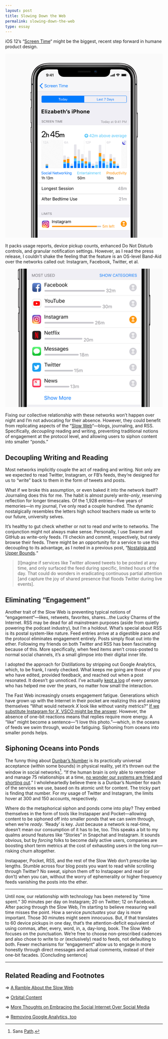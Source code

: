 ```yaml
---
layout: post
title: Slowing Down the Web
permalink: slowing-down-the-web
type: essay
---
```


iOS 12’s “[Screen Time](https://www.apple.com/newsroom/2018/06/ios-12-introduces-new-features-to-reduce-interruptions-and-manage-screen-time/)“ might be the biggest, recent step forward in humane product design.

![](/public/images/screen_time.jpg)

It packs usage reports, device pickup counts, enhanced Do Not Disturb controls, and granular notification settings. However, as I read the press release, I couldn’t shake the feeling that the feature is an OS-level Band-Aid over the networks called out: Instagram, Facebook, Twitter, et al.

![](/public/images/app_usage.jpg)

Fixing our collective relationship with these networks won’t happen over night and I’m not advocating for their absence. However, they could benefit from replicating aspects of the “[Slow Web](https://jackcheng.com/the-slow-web/)“—blogs, journaling, and RSS. Specifically, _decoupling_ reading and writing, preventing traditional notions of engagement at the protocol level, and allowing users to siphon content into smaller “ponds.”

## Decoupling Writing and Reading

Most networks implicitly couple the act of reading and writing. Not only are we expected to read Twitter, Instagram, or FB’s feeds, they’re designed for us to “write” back to them in the form of tweets and posts.

What if we broke this assumption, or even baked it into the network itself? Journaling does this for me. The habit is almost purely _write-only_, reserving reflection for longer timescales. Of the 1,928 entries—five years of memories—in my journal, I’ve only read a couple hundred. The dynamic nostalgically resembles the letters high school teachers made us write to our future, university selves.

It’s healthy to gut check whether or not to read _and_ write to networks. The conjunction might not always make sense. Personally, I use Swarm and GitHub as write-only feeds. I’ll checkin and commit, respectively, but rarely browse their feeds. There might be an opportunity for a service to use this decoupling to its advantage, as I noted in a previous post, “[Nostalgia and Upper Bounds](/nostalgia).“

>  [I]magine if services like Twitter allowed tweets to be posted at any time, and only surfaced the feed during specific, limited hours of the day. That could do wonders in eradicating continuous partial attention [and capture the joy of shared presence that floods Twitter during live events].

## Eliminating “Engagement”

Another trait of the Slow Web is preventing typical notions of “engagement“—likes, retweets, favorites, shares…the Lucky Charms of the Internet. RSS may be dead for all mainstream purposes (aside from quietly powering the podcast industry), but I’m a holdout. What’s special about RSS is its postal system-like nature. Feed entries arrive at a digestible pace and the protocol eliminates engagement entirely. Posts simply float out into the ether. Following my friends on both Twitter and RSS has been fascinating because of this. More specifically, when feed items aren’t cross-posted to normal social channels, it’s a small glimpse into their digital inner life.

I adopted the approach for Distillations by stripping out Google Analytics, which, to be frank, I rarely checked. What keeps me going are those of you who have edited, provided feedback, and reached out when a post resonated. It doesn’t go unnoticed. I’ve actually [kept a log](/village) of every person who has helped me over the years, no matter how small the interaction.

The Fast Web increasingly onsets engagement fatigue. Generations which have grown up with the Internet in their pocket are realizing this and asking themselves “What would network _X_ look like without vanity metrics?“ [If we substitute Instagram for _X_, VSCO might be the answer](http://www.thisisinsider.com/photo-editing-app-vsco-x-tops-one-million-subscribers-2018-6). However, the absence of one-bit reactions means that replies require more energy. A “like” might become a sentence—“I love this photo.”—which, in the oceans of feeds we swim through, would be fatiguing. Siphoning from oceans into smaller ponds helps.

## Siphoning Oceans into Ponds

The funny thing about [Dunbar’s Number](https://en.wikipedia.org/wiki/Dunbar%27s_number) is its practically universal acceptance (within some bounds) in physical reality, yet it’s thrown out the window in social networks[^1]. “If the human brain is only able to remember and manage 75 relationships at a time, [no wonder our systems are fried and shorting out](https://twitter.com/whitney/status/1002951523247251458).” I wholeheartedly believe there is a Dunbar’s Number for each of the services we use, based on its atomic unit for content. The tricky part is finding that number. For my usage of Twitter and Instagram, the limits hover at 300 and 150 accounts, respectively.

Where do the metaphorical siphon and ponds come into play? They embed themselves in the form of tools like Instapaper and Pocket—allowing content to be siphoned off into smaller ponds that we can swim through, when we’re _ready_. ‘Ready’ is key. Just because a network is real-time, doesn’t mean our consumption of it has to be, too. This speaks a bit to my qualms around features like “Stories” in Snapchat and Instagram. It sounds obvious, but by _forcing_ folks to become daily active users, companies are boosting short term metrics at the cost of exhausting users in the long run—risking churn altogether.

Instapaper, Pocket, RSS, and the rest of the Slow Web don’t prescribe lap lengths. Stumble across four blog posts you want to read while scrolling through Twitter? No sweat, siphon them off to Instapaper and read (or don’t) when you can, without the worry of ephemerality or higher frequency feeds vanishing the posts into the ether.

---

Until now, our relationship with technology has been metered by “time spent.“ 30 minutes per day on Instagram; 20 on Twitter;  12 on Facebook. After pacing through the Slow Web, I’m starting to believe measuring wall time misses the point. How a service _punctuates_ your day is more important. Those 30 minutes might seem innocuous. But, if that translates to 60 device pickups in one day, that’s the attention-deficit equivalent of using commas, after, every, word, in, a, day-long, book. The Slow Web focuses on the punctuation. We’re free to choose non-prescribed cadences and also chose to write to _or_ (exclusively) read to feeds, not defaulting to both. Fewer mechanisms for “engagement“ allow us to engage in more honestly through direct messages and actual comments, instead of their one-bit facades. [Concluding sentence]

---

## Related Reading and Footnotes

⇒ [A Ramble About the Slow Web](http://nearthespeedoflight.com/article/2018_06_04_a_ramble_about_the_slow_web)

⇒ [Orbital Content](http://alistapart.com/article/orbital-content)

⇒ [More Thoughts on Embracing the Social Internet Over Social Media](http://calnewport.com/blog/2018/03/25/beyond-deletefacebook-more-thoughts-on-embracing-the-social-internet-over-social-media/)

⇒ [Removing Google Analytics, too](https://www.jessesquires.com/blog/removing-google-analytics-too/)

[^1]: Sans [Path](https://path.com).